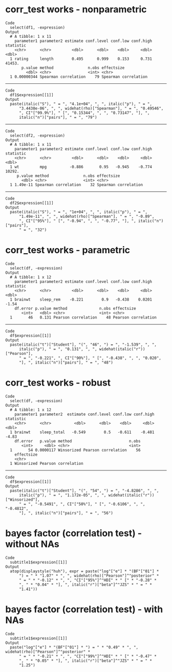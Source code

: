 # corr_test works - nonparametric

    Code
      select(df1, -expression)
    Output
      # A tibble: 1 x 11
        parameter1 parameter2 estimate conf.level conf.low conf.high statistic
        <chr>      <chr>         <dbl>      <dbl>    <dbl>     <dbl>     <dbl>
      1 rating     length        0.495      0.999    0.153     0.731    41453.
           p.value method               n.obs effectsize          
             <dbl> <chr>                <int> <chr>               
      1 0.00000344 Spearman correlation    79 Spearman correlation

---

    Code
      df1$expression[[1]]
    Output
      paste(italic("S"), " = ", "4.1e+04", ", ", italic("p"), " = ", 
          "3.4438e-06", ", ", widehat(rho)["Spearman"], " = ", "0.49546", 
          ", CI"["99.9%"], " [", "0.15344", ", ", "0.73147", "], ", 
          italic("n")["pairs"], " = ", "79")

---

    Code
      select(df2, -expression)
    Output
      # A tibble: 1 x 11
        parameter1 parameter2 estimate conf.level conf.low conf.high statistic
        <chr>      <chr>         <dbl>      <dbl>    <dbl>     <dbl>     <dbl>
      1 wt         mpg          -0.886       0.95   -0.945    -0.774    10292.
         p.value method               n.obs effectsize          
           <dbl> <chr>                <int> <chr>               
      1 1.49e-11 Spearman correlation    32 Spearman correlation

---

    Code
      df2$expression[[1]]
    Output
      paste(italic("S"), " = ", "1e+04", ", ", italic("p"), " = ", 
          "1.49e-11", ", ", widehat(rho)["Spearman"], " = ", "-0.89", 
          ", CI"["95%"], " [", "-0.94", ", ", "-0.77", "], ", italic("n")["pairs"], 
          " = ", "32")

# corr_test works - parametric

    Code
      select(df, -expression)
    Output
      # A tibble: 1 x 12
        parameter1 parameter2 estimate conf.level conf.low conf.high statistic
        <chr>      <chr>         <dbl>      <dbl>    <dbl>     <dbl>     <dbl>
      1 brainwt    sleep_rem    -0.221        0.9   -0.438    0.0201     -1.54
        df.error p.value method              n.obs effectsize         
           <int>   <dbl> <chr>               <int> <chr>              
      1       46   0.131 Pearson correlation    48 Pearson correlation

---

    Code
      df$expression[[1]]
    Output
      paste(italic("t")["Student"], "(", "46", ") = ", "-1.539", ", ", 
          italic("p"), " = ", "0.131", ", ", widehat(italic("r"))["Pearson"], 
          " = ", "-0.221", ", CI"["90%"], " [", "-0.438", ", ", "0.020", 
          "], ", italic("n")["pairs"], " = ", "48")

# corr_test works - robust

    Code
      select(df, -expression)
    Output
      # A tibble: 1 x 12
        parameter1 parameter2  estimate conf.level conf.low conf.high statistic
        <chr>      <chr>          <dbl>      <dbl>    <dbl>     <dbl>     <dbl>
      1 brainwt    sleep_total   -0.549        0.5   -0.611    -0.481     -4.83
        df.error   p.value method                         n.obs
           <int>     <dbl> <chr>                          <int>
      1       54 0.0000117 Winsorized Pearson correlation    56
        effectsize                    
        <chr>                         
      1 Winsorized Pearson correlation

---

    Code
      df$expression[[1]]
    Output
      paste(italic("t")["Student"], "(", "54", ") = ", "-4.8286", ", ", 
          italic("p"), " = ", "1.172e-05", ", ", widehat(italic("r"))["Winsorized"], 
          " = ", "-0.5491", ", CI"["50%"], " [", "-0.6106", ", ", "-0.4812", 
          "], ", italic("n")["pairs"], " = ", "56")

# bayes factor (correlation test) - without NAs

    Code
      subtitle1$expression[[1]]
    Output
      atop(displaystyle("huh"), expr = paste("log"["e"] * "(BF"["01"] * 
          ") = " * "1.07" * ", ", widehat(rho)["Pearson"]^"posterior" * 
          " = " * "-0.12" * ", ", "CI"["95%"]^"HDI" * " [" * "-0.28" * 
          ", " * "0.04" * "], ", italic("r")["beta"]^"JZS" * " = " * 
          "1.41"))

# bayes factor (correlation test) - with NAs

    Code
      subtitle1$expression[[1]]
    Output
      paste("log"["e"] * "(BF"["01"] * ") = " * "0.49" * ", ", widehat(rho)["Pearson"]^"posterior" * 
          " = " * "-0.21" * ", ", "CI"["99%"]^"HDI" * " [" * "-0.47" * 
          ", " * "0.05" * "], ", italic("r")["beta"]^"JZS" * " = " * 
          "1.25")

